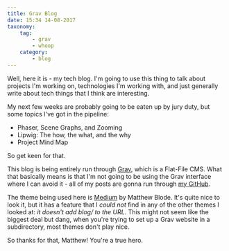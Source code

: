 ```yaml
---
title: Grav Blog
date: 15:34 14-08-2017
taxonomy:
    tag:
        - grav
        - whoop
    category:
        - blog
---
```


Well, here it is - my tech blog. I'm going to use this thing to talk about projects I'm working on, technologies I'm working with, and just generally write about tech things that I think are interesting.

My next few weeks are probably going to be eaten up by jury duty, but some topics I've got in the pipeline:

 * Phaser, Scene Graphs, and Zooming
 * Lipwig: The how, the what, and the why
 * Project Mind Map

So get keen for that.

This blog is being entirely run through [Grav](https://getgrav.org/), which is a Flat-File CMS. What that basically means is that I'm not going to be using the Grav interface where I can avoid it - all of my posts are gonna run through [my GitHub](https://github.com/WilliamHayward/blog).

The theme being used here is [Medium](https://github.com/mblode/grav-theme-medium) by Matthew Blode. It's quite nice to look it, but it has a feature that I _could not_ find in any of the other themes I looked at: _it doesn't add blog/ to the URL_. This might not seem like the biggest deal but dang, when you're trying to set up a Grav website in a subdirectory, most themes don't play nice.

So thanks for that, Matthew! You're a true hero.